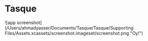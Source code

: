 # Tasque
![app screenshot](/Users/ahmadyasser/Documents/Tasque/Tasque/Supporting Files/Assets.xcassets/screenshot.imageset/screenshot.png "Oy!")

